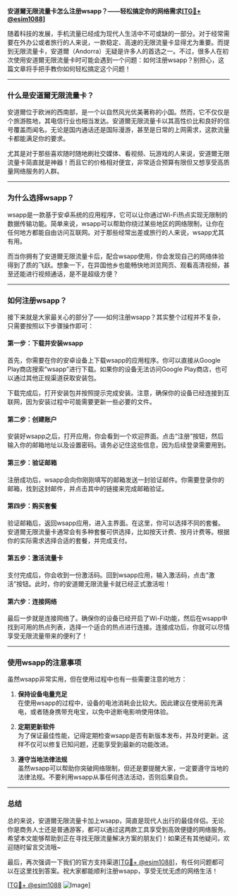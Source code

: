 **安道爾无限流量卡怎么注册wsapp？——轻松搞定你的网络需求[[TG💪+ @esim1088](https://t.me/s/esim1088)]**

随着科技的发展，手机流量已经成为现代人生活中不可或缺的一部分。对于经常需要在外办公或者旅行的人来说，一款稳定、高速的无限流量卡显得尤为重要。而提到无限流量卡，安道爾（Andorra）无疑是许多人的首选之一。不过，很多人在初次使用安道爾无限流量卡时可能会遇到一个问题：如何注册wsapp？别担心，这篇文章将手把手教你如何轻松搞定这个问题！

---

### **什么是安道爾无限流量卡？**

安道爾位于欧洲的西南部，是一个以自然风光优美著称的小国。然而，它不仅仅是个旅游胜地，其电信行业也相当发达。安道爾无限流量卡以其高性价比和良好的信号覆盖而闻名。无论是国内通话还是国际漫游，甚至是日常的上网需求，这款流量卡都能满足你的要求。

尤其是对于那些喜欢随时随地刷社交媒体、看视频、玩游戏的人来说，安道爾无限流量卡简直就是神器！而且它的价格相对便宜，非常适合预算有限但又想享受高质量网络服务的人群。

---

### **为什么选择wsapp？**

wsapp是一款基于安卓系统的应用程序，它可以让你通过Wi-Fi热点实现无限制的数据传输功能。简单来说，wsapp可以帮助你绕过某些地区的网络限制，让你在任何地方都能自由访问互联网。对于那些经常出差或旅行的人来说，wsapp尤其有用。

而当你拥有了安道爾无限流量卡后，配合wsapp使用，你会发现自己的网络体验得到了质的飞跃。想象一下，在异国他乡也能畅快地浏览网页、观看高清视频，甚至还能进行视频通话，是不是超级方便？

---

### **如何注册wsapp？**

接下来就是大家最关心的部分了——如何注册wsapp？其实整个过程并不复杂，只需要按照以下步骤操作即可：

#### **第一步：下载并安装wsapp**
首先，你需要在你的安卓设备上下载wsapp的应用程序。你可以直接从Google Play商店搜索“wsapp”进行下载。如果你的设备无法访问Google Play商店，也可以通过其他正规渠道获取安装包。

下载完成后，打开安装包并按照提示完成安装。注意，确保你的设备已经连接到互联网，因为安装过程中可能需要更新一些必要的文件。

#### **第二步：创建账户**
安装好wsapp之后，打开应用，你会看到一个欢迎界面。点击“注册”按钮，然后输入你的邮箱地址以及设置密码。请务必记住这些信息，因为后续登录需要用到。

#### **第三步：验证邮箱**
注册成功后，wsapp会向你刚刚填写的邮箱发送一封验证邮件。你需要登录你的邮箱，找到这封邮件，并点击其中的链接来完成邮箱验证。

#### **第四步：购买套餐**
验证邮箱后，返回wsapp应用，进入主界面。在这里，你可以选择不同的套餐。安道爾无限流量卡通常会有多种套餐可供选择，比如按天计费、按月计费等。根据你的实际需求选择合适的套餐，并完成支付。

#### **第五步：激活流量卡**
支付完成后，你会收到一份激活码。回到wsapp应用，输入激活码，点击“激活”按钮。此时，你的安道爾无限流量卡就已经正式激活啦！

#### **第六步：连接网络**
最后一步就是连接网络了。确保你的设备已经开启了Wi-Fi功能，然后在wsapp中找到可用的热点列表，选择一个适合的热点进行连接。连接成功后，你就可以尽情享受无限流量带来的便利了！

---

### **使用wsapp的注意事项**

虽然wsapp非常实用，但在使用过程中也有一些需要注意的地方：

1. **保持设备电量充足**  
   在使用wsapp的过程中，设备的电池消耗会比较大。因此建议在使用前充满电，或者随身携带充电宝，以免中途断电影响使用体验。

2. **定期更新软件**  
   为了保证最佳性能，记得定期检查wsapp是否有新版本发布，并及时更新。这样不仅可以修复已知问题，还能享受到最新的功能改进。

3. **遵守当地法律法规**  
   虽然wsapp可以帮助你突破网络限制，但还是要提醒大家，一定要遵守当地的法律法规。不要利用wsapp从事任何违法活动，否则后果自负。

---

### **总结**

总的来说，安道爾无限流量卡加上wsapp，简直是现代人出行的最佳伴侣。无论你是商务人士还是普通游客，都可以通过这两款工具享受到高效便捷的网络服务。希望本文能够帮助到正在寻找无限流量解决方案的朋友们！如果还有其他疑问，欢迎随时留言交流哦~

最后，再次强调一下我们的官方支持渠道[[TG💪+ @esim1088](https://t.me/s/esim1088)]，有任何问题都可以在这里找到答案。祝大家都能顺利注册wsapp，享受无忧无虑的网络生活！

[[TG💪+ @esim1088](https://t.me/s/esim1088) ![Image](https://i.postimg.cc/4NQfJmqS/Snipaste-2025-05-13-00-14-12.png)]